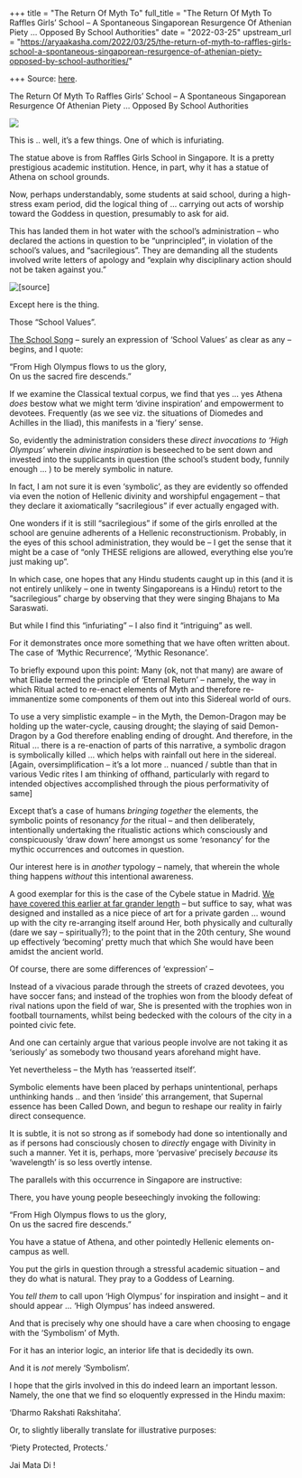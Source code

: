 +++
title = "The Return Of Myth To"
full_title = "The Return Of Myth To Raffles Girls’ School – A Spontaneous Singaporean Resurgence Of Athenian Piety … Opposed By School Authorities"
date = "2022-03-25"
upstream_url = "https://aryaakasha.com/2022/03/25/the-return-of-myth-to-raffles-girls-school-a-spontaneous-singaporean-resurgence-of-athenian-piety-opposed-by-school-authorities/"

+++
Source: [here](https://aryaakasha.com/2022/03/25/the-return-of-myth-to-raffles-girls-school-a-spontaneous-singaporean-resurgence-of-athenian-piety-opposed-by-school-authorities/).

The Return Of Myth To Raffles Girls’ School – A Spontaneous Singaporean Resurgence Of Athenian Piety … Opposed By School Authorities

![](https://aryaakasha.files.wordpress.com/2022/03/focjdbuucaeh7u5.jpg?w=768)

This is .. well, it’s a few things. One of which is infuriating.

The statue above is from Raffles Girls School in Singapore. It is a pretty prestigious academic institution. Hence, in part, why it has a statue of Athena on school grounds.

Now, perhaps understandably, some students at said school, during a high-stress exam period, did the logical thing of … carrying out acts of worship toward the Goddess in question, presumably to ask for aid.

This has landed them in hot water with the school’s administration – who declared the actions in question to be “unprincipled”, in violation of the school’s values, and “sacrilegious”. They are demanding all the students involved write letters of apology and “explain why disciplinary action should not be taken against you.”

![\[[source](https://twitter.com/visakanv/status/1506211149125095428?t=yiZN43W32o3BA3KTvxFHjQ&s=19)\]](https://aryaakasha.files.wordpress.com/2022/03/focjdbvvqaa43pt.jpg?w=583)

Except here is the thing.

Those “School Values”.

[The School Song](https://www.rgs.edu.sg/alumnae/alumnae-relations-office/our-songs) – surely an expression of ‘School Values’ as clear as any – begins, and I quote:

“From High Olympus flows to us the glory,  
On us the sacred fire descends.”

If we examine the Classical textual corpus, we find that yes … yes Athena *does* bestow what we might term ‘divine inspiration’ and empowerment to devotees. Frequently (as we see viz. the situations of Diomedes and Achilles in the Iliad), this manifests in a ‘fiery’ sense.

So, evidently the administration considers these *direct invocations to ‘High Olympus’* wherein *divine inspiration* is beseeched to be sent down and invested into the supplicants in question (the school’s student body, funnily enough … ) to be merely symbolic in nature.

In fact, I am not sure it is even ‘symbolic’, as they are evidently so offended via even the notion of Hellenic divinity and worshipful engagement – that they declare it axiomatically “sacrilegious” if ever actually engaged with.

One wonders if it is still “sacrilegious” if some of the girls enrolled at the school are genuine adherents of a Hellenic reconstructionism. Probably, in the eyes of this school administration, they would be – I get the sense that it might be a case of “only THESE religions are allowed, everything else you’re just making up”.

In which case, one hopes that any Hindu students caught up in this (and it is not entirely unlikely – one in twenty Singaporeans is a Hindu) retort to the “sacrilegious” charge by observing that they were singing Bhajans to Ma Saraswati.

But while I find this “infuriating” – I also find it “intriguing” as well.

For it demonstrates once more something that we have often written about. The case of ‘Mythic Recurrence’, ‘Mythic Resonance’.

To briefly expound upon this point: Many (ok, not that many) are aware of what Eliade termed the principle of ‘Eternal Return’ – namely, the way in which Ritual acted to re-enact elements of Myth and therefore re-immanentize some components of them out into this Sidereal world of ours.

To use a very simplistic example – in the Myth, the Demon-Dragon may be holding up the water-cycle, causing drought; the slaying of said Demon-Dragon by a God therefore enabling ending of drought. And therefore, in the Ritual … there is a re-enaction of parts of this narrative, a symbolic dragon is symbolically killed … which helps with rainfall out here in the sidereal. \[Again, oversimplification – it’s a lot more .. nuanced / subtle than that in various Vedic rites I am thinking of offhand, particularly with regard to intended objectives accomplished through the pious performativity of same\]

Except that’s a case of humans *bringing together* the elements, the symbolic points of resonancy *for* the ritual – and then deliberately, intentionally undertaking the ritualistic actions which consciously and conspicuously ‘draw down’ here amongst us some ‘resonancy’ for the mythic occurrences and outcomes in question.

Our interest here is in *another* typology – namely, that wherein the whole thing happens *without* this intentional awareness.

A good exemplar for this is the case of the Cybele statue in Madrid. [We have covered this earlier at far grander length](https://aryaakasha.com/2019/09/28/cybele-in-spain-the-return-of-myth-to-madrid/) – but suffice to say, what was designed and installed as a nice piece of art for a private garden … wound up with the city re-arranging itself around Her, both physically and culturally (dare we say – spiritually?); to the point that in the 20th century, She wound up effectively ‘becoming’ pretty much that which She would have been amidst the ancient world.

Of course, there are some differences of ‘expression’ –

Instead of a vivacious parade through the streets of crazed devotees, you have soccer fans; and instead of the trophies won from the bloody defeat of rival nations upon the field of war, She is presented with the trophies won in football tournaments, whilst being bedecked with the colours of the city in a pointed civic fete.

And one can certainly argue that various people involve are not taking it as ‘seriously’ as somebody two thousand years aforehand might have.

Yet nevertheless – the Myth has ‘reasserted itself’.

Symbolic elements have been placed by perhaps unintentional, perhaps unthinking hands .. and then ‘inside’ this arrangement, that Supernal essence has been Called Down, and begun to reshape our reality in fairly direct consequence.

It is subtle, it is not so strong as if somebody had done so intentionally and as if persons had consciously chosen to *directly* engage with Divinity in such a manner. Yet it is, perhaps, more ‘pervasive’ precisely *because* its ‘wavelength’ is so less overtly intense.

The parallels with this occurrence in Singapore are instructive:

There, you have young people beseechingly invoking the following:

“From High Olympus flows to us the glory,  
On us the sacred fire descends.”

You have a statue of Athena, and other pointedly Hellenic elements on-campus as well.

You put the girls in question through a stressful academic situation – and they do what is natural. They pray to a Goddess of Learning.

You *tell them* to call upon ‘High Olympus’ for inspiration and insight – and it should appear … ‘High Olympus’ has indeed answered.

And that is precisely why one should have a care when choosing to engage with the ‘Symbolism’ of Myth.

For it has an interior logic, an interior life that is decidedly its own.

And it is *not* merely ‘Symbolism’.

I hope that the girls involved in this do indeed learn an important lesson. Namely, the one that we find so eloquently expressed in the Hindu maxim:

‘Dharmo Rakshati Rakshitaha’.

Or, to slightly liberally translate for illustrative purposes:

‘Piety Protected, Protects.’

Jai Mata Di !
